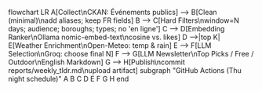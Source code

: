 flowchart LR
    A[Collect\nCKAN: Événements publics] --> B[Clean (minimal)\nadd aliases; keep FR fields]
    B --> C[Hard Filters\nwindow=N days; audience; boroughs; types; no 'en ligne']
    C --> D[Embedding Ranker\nOllama nomic-embed-text\ncosine vs. likes]
    D -->|top K| E[Weather Enrichment\nOpen-Meteo: temp & rain]
    E --> F[LLM Selection\nGroq: choose final N]
    F --> G[LLM Newsletter\nTop Picks / Free / Outdoor\nEnglish Markdown]
    G --> H[Publish\ncommit reports/weekly_tldr.md\nupload artifact]
    subgraph "GitHub Actions (Thu night schedule)"
      A
      B
      C
      D
      E
      F
      G
      H
    end
